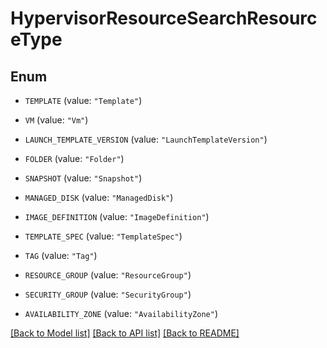 # HypervisorResourceSearchResourceType

## Enum


* `TEMPLATE` (value: `"Template"`)

* `VM` (value: `"Vm"`)

* `LAUNCH_TEMPLATE_VERSION` (value: `"LaunchTemplateVersion"`)

* `FOLDER` (value: `"Folder"`)

* `SNAPSHOT` (value: `"Snapshot"`)

* `MANAGED_DISK` (value: `"ManagedDisk"`)

* `IMAGE_DEFINITION` (value: `"ImageDefinition"`)

* `TEMPLATE_SPEC` (value: `"TemplateSpec"`)

* `TAG` (value: `"Tag"`)

* `RESOURCE_GROUP` (value: `"ResourceGroup"`)

* `SECURITY_GROUP` (value: `"SecurityGroup"`)

* `AVAILABILITY_ZONE` (value: `"AvailabilityZone"`)


[[Back to Model list]](../README.md#documentation-for-models) [[Back to API list]](../README.md#documentation-for-api-endpoints) [[Back to README]](../README.md)


